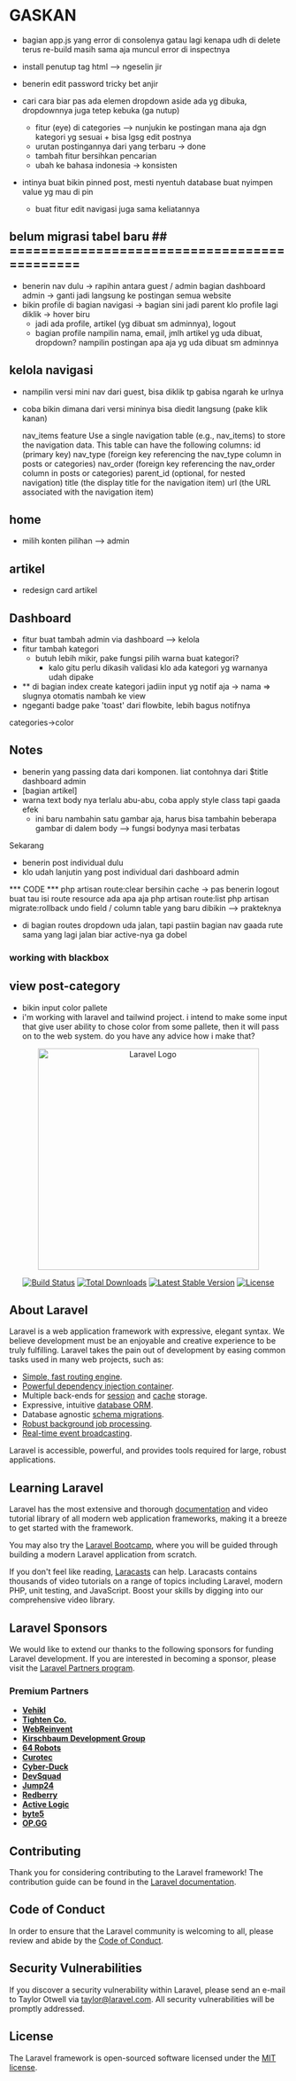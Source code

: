 # GASKAN

- bagian app.js yang error di consolenya gatau lagi kenapa
  udh di delete terus re-build masih sama aja muncul error di inspectnya
- install penutup tag html --> ngeselin jir
- benerin edit password tricky bet anjir
- cari cara biar pas ada elemen dropdown aside ada yg dibuka, dropdownnya juga tetep kebuka (ga nutup)
  - fitur (eye) di categories --> nunjukin ke postingan mana aja dgn kategori yg sesuai + bisa lgsg edit postnya
  - urutan postingannya dari yang terbaru -> done
  - tambah fitur bersihkan pencarian
  - ubah ke bahasa indonesia -> konsisten

- intinya buat bikin pinned post, mesti nyentuh database buat nyimpen value yg mau di pin
  - buat fitur edit navigasi juga sama keliatannya

### 
## belum migrasi tabel baru ## ============================================
- benerin nav dulu -> rapihin antara guest / admin
bagian dashboard admin -> ganti jadi langsung ke postingan semua website
- bikin profile di bagian navigasi -> bagian sini jadi parent klo profile lagi diklik -> hover biru
    - jadi ada profile, artikel (yg dibuat sm adminnya), logout
    - bagian profile nampilin nama, email, jmlh artikel yg uda dibuat, dropdown? nampilin postingan apa aja yg uda dibuat sm adminnya

## kelola navigasi
- nampilin versi mini nav dari guest, bisa diklik tp gabisa ngarah ke urlnya
- coba bikin dimana dari versi mininya bisa diedit langsung (pake klik kanan)

  nav_items feature
  Use a single navigation table (e.g., nav_items) to store the navigation data. This table can have the following columns:
id (primary key)
nav_type (foreign key referencing the nav_type column in posts or categories)
nav_order (foreign key referencing the nav_order column in posts or categories)
parent_id (optional, for nested navigation)
title (the display title for the navigation item)
url (the URL associated with the navigation item)


## home
- milih konten pilihan --> admin

## artikel
- redesign card artikel

## Dashboard
- fitur buat tambah admin via dashboard --> kelola
- fitur tambah kategori
  - butuh lebih mikir, pake fungsi pilih warna buat kategori?
    - kalo gitu perlu dikasih validasi klo ada kategori yg warnanya udah dipake
- ** di bagian index create kategori jadiin input yg notif aja -> nama => slugnya otomatis nambah ke view
- ngeganti badge pake 'toast' dari flowbite, lebih bagus notifnya
  
categories->color


## Notes
- benerin yang passing data dari komponen. liat contohnya dari $title dashboard admin
- [bagian artikel]
- warna text body nya terlalu abu-abu, coba apply style class tapi gaada efek
  - ini baru nambahin satu gambar aja, harus bisa tambahin beberapa gambar di dalem body --> fungsi bodynya masi terbatas

Sekarang
- benerin post individual dulu
- klo udah lanjutin yang post individual dari dashboard admin

*** CODE ***
php artisan route:clear
	bersihin cache -> pas benerin logout
buat tau isi route resource ada apa aja
  php artisan route:list
php artisan migrate:rollback
  undo field / column table yang baru dibikin --> prakteknya

- di bagian routes dropdown uda jalan, tapi pastiin bagian nav gaada rute sama yang lagi jalan biar active-nya ga dobel

### working with blackbox

## view post-category
- bikin input color pallete
- i'm working with laravel and tailwind project. i intend to make some input that give user ability to chose color from some pallete, then it will pass on to the web system. do you have any advice how i make that?

<p align="center"><a href="https://laravel.com" target="_blank"><img src="https://raw.githubusercontent.com/laravel/art/master/logo-lockup/5%20SVG/2%20CMYK/1%20Full%20Color/laravel-logolockup-cmyk-red.svg" width="400" alt="Laravel Logo"></a></p>

<p align="center">
<a href="https://github.com/laravel/framework/actions"><img src="https://github.com/laravel/framework/workflows/tests/badge.svg" alt="Build Status"></a>
<a href="https://packagist.org/packages/laravel/framework"><img src="https://img.shields.io/packagist/dt/laravel/framework" alt="Total Downloads"></a>
<a href="https://packagist.org/packages/laravel/framework"><img src="https://img.shields.io/packagist/v/laravel/framework" alt="Latest Stable Version"></a>
<a href="https://packagist.org/packages/laravel/framework"><img src="https://img.shields.io/packagist/l/laravel/framework" alt="License"></a>
</p>

## About Laravel

Laravel is a web application framework with expressive, elegant syntax. We believe development must be an enjoyable and creative experience to be truly fulfilling. Laravel takes the pain out of development by easing common tasks used in many web projects, such as:

- [Simple, fast routing engine](https://laravel.com/docs/routing).
- [Powerful dependency injection container](https://laravel.com/docs/container).
- Multiple back-ends for [session](https://laravel.com/docs/session) and [cache](https://laravel.com/docs/cache) storage.
- Expressive, intuitive [database ORM](https://laravel.com/docs/eloquent).
- Database agnostic [schema migrations](https://laravel.com/docs/migrations).
- [Robust background job processing](https://laravel.com/docs/queues).
- [Real-time event broadcasting](https://laravel.com/docs/broadcasting).

Laravel is accessible, powerful, and provides tools required for large, robust applications.

## Learning Laravel

Laravel has the most extensive and thorough [documentation](https://laravel.com/docs) and video tutorial library of all modern web application frameworks, making it a breeze to get started with the framework.

You may also try the [Laravel Bootcamp](https://bootcamp.laravel.com), where you will be guided through building a modern Laravel application from scratch.

If you don't feel like reading, [Laracasts](https://laracasts.com) can help. Laracasts contains thousands of video tutorials on a range of topics including Laravel, modern PHP, unit testing, and JavaScript. Boost your skills by digging into our comprehensive video library.

## Laravel Sponsors

We would like to extend our thanks to the following sponsors for funding Laravel development. If you are interested in becoming a sponsor, please visit the [Laravel Partners program](https://partners.laravel.com).

### Premium Partners

- **[Vehikl](https://vehikl.com/)**
- **[Tighten Co.](https://tighten.co)**
- **[WebReinvent](https://webreinvent.com/)**
- **[Kirschbaum Development Group](https://kirschbaumdevelopment.com)**
- **[64 Robots](https://64robots.com)**
- **[Curotec](https://www.curotec.com/services/technologies/laravel/)**
- **[Cyber-Duck](https://cyber-duck.co.uk)**
- **[DevSquad](https://devsquad.com/hire-laravel-developers)**
- **[Jump24](https://jump24.co.uk)**
- **[Redberry](https://redberry.international/laravel/)**
- **[Active Logic](https://activelogic.com)**
- **[byte5](https://byte5.de)**
- **[OP.GG](https://op.gg)**

## Contributing

Thank you for considering contributing to the Laravel framework! The contribution guide can be found in the [Laravel documentation](https://laravel.com/docs/contributions).

## Code of Conduct

In order to ensure that the Laravel community is welcoming to all, please review and abide by the [Code of Conduct](https://laravel.com/docs/contributions#code-of-conduct).

## Security Vulnerabilities

If you discover a security vulnerability within Laravel, please send an e-mail to Taylor Otwell via [taylor@laravel.com](mailto:taylor@laravel.com). All security vulnerabilities will be promptly addressed.

## License

The Laravel framework is open-sourced software licensed under the [MIT license](https://opensource.org/licenses/MIT).
